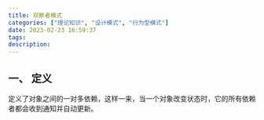 ```yaml
---
title: 观察者模式
categories: ["理论知识", "设计模式", "行为型模式"]
date: 2023-02-23 16:59:37
tags: 
description:
---
```

## 一、 定义
定义了对象之间的一对多依赖，这样一来，当一个对象改变状态时，它的所有依赖者都会收到通知并自动更新。